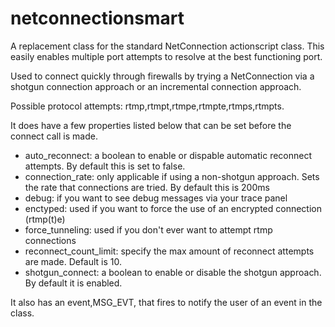 netconnectionsmart
==================

A replacement class for the standard NetConnection actionscript class. This easily enables multiple port attempts to resolve at the best functioning port. 

Used to connect quickly through firewalls by trying a NetConnection via a shotgun connection approach or an incremental connection approach.

Possible protocol attempts: rtmp,rtmpt,rtmpe,rtmpte,rtmps,rtmpts.

It does have a few properties listed below that can be set before the connect call is made.

* auto_reconnect: a boolean to enable or dispable automatic reconnect attempts. By default this is set to false. 
* connection_rate: only applicable if using a non-shotgun approach. Sets the rate that connections are tried. By default this is 200ms 
* debug: if you want to see debug messages via your trace panel 
* enctyped: used if you want to force the use of an encrypted connection (rtmp(t)e) 
* force_tunneling: used if you don't ever want to attempt rtmp connections 
* reconnect_count_limit: specify the max amount of reconnect attempts are made. Default is 10. 
* shotgun_connect: a boolean to enable or disable the shotgun approach. By default it is enabled. 

It also has an event,MSG_EVT, that fires to notify the user of an event in the class.
